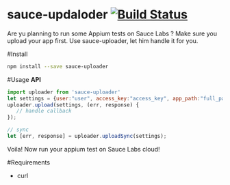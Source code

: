# sauce-updaloder [![Build Status](https://travis-ci.org/Urucas/sauce-updaloder.svg)](https://travis-ci.org/Urucas/sauce-updaloder)

Are yu planning to run some Appium tests on Sauce Labs ? Make sure you upload
your app first. Use sauce-uploader, let him handle it for you.

#Install
```bash
npm install --save sauce-uploader
```

#Usage
**API**
```javascript
import uploader from 'sauce-uploader'
let settings = {user:"user", access_key:"access_key", app_path:"full_path_to_app"}
uploader.upload(settings, (err, response) {
   // handle callback
});

// sync
let [err, response] = uploader.uploadSync(settings);
```
Voila! Now run your appium test on Sauce Labs cloud!


#Requirements
* curl
